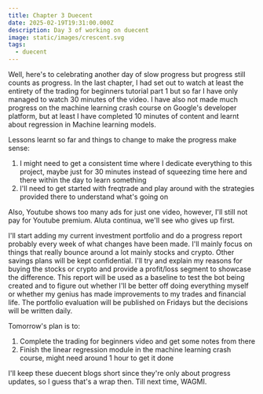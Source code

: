 ```yaml
---
title: Chapter 3 Duecent
date: 2025-02-19T19:31:00.000Z
description: Day 3 of working on duecent
image: static/images/crescent.svg
tags:
  - duecent
---
```

Well, here's to celebrating another day of slow progress but progress still counts as progress. In the last chapter, I had set out to watch at least the entirety of the trading for beginners tutorial part 1 but so far I have only managed to watch 30 minutes of the video. I have also not made much progress on the machine learning crash course on Google's developer platform, but at least I have completed 10 minutes of content and learnt about regression in Machine learning models.

Lessons learnt so far and things to change to make the progress make sense:  

1. I might need to get a consistent time where I dedicate everything to this project, maybe just for 30 minutes instead of squeezing time here and there within the day to learn something
2. I'll need to get started with freqtrade and play around with the strategies provided there to understand what's going on

Also, Youtube shows too many ads for just one video, however, I'll still not pay for Youtube premium. Aluta continua, we'll see who gives up first.  

I'll start adding my current investment portfolio and do a progress report probably every week of what changes have been made. I'll mainly focus on things that really bounce around a lot mainly stocks and crypto. Other savings plans will be kept confidential. I'll try and explain my reasons for buying the stocks or crypto and provide a profit/loss segment to showcase the difference. This report will be used as a baseline to test the bot being created and to figure out whether I'll be better off doing everything myself or whether my genius has made improvements to my trades and financial life. The portfolio evaluation will be published on Fridays but the decisions will be written daily. 

Tomorrow's plan is to:

1.  Complete the trading for beginners video and get some notes from there
2. Finish the linear regression module in the machine learning crash course, might need around 1 hour to get it done

I'll keep these duecent blogs short since they're only about progress updates, so I guess that's a wrap then. Till next time, WAGMI.

